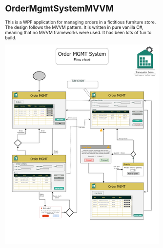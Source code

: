 # OrderMgmtSystemMVVM
This is a WPF application for managing orders in a fictitious furniture store. The design follows the MVVM pattern. It is written in pure vanilla C#, meaning that no MVVM frameworks were used. It has been lots of fun to build.


![All the views](AllViewsPage.png)

